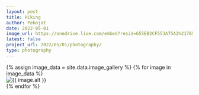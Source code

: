 ```yaml
---
layout: post
title: Hiking
author: Pebojot
date: 2022-05-01
image_url: https://onedrive.live.com/embed?resid=655EB2CF553A75A2%217856&authkey=%21AItpY9YKx-3y1SQ
latest: false
project_url: 2022/05/01/photography/
type: photography
---
```


<div class="container">
  <div class="row">
    {% assign image_data = site.data.image_gallery %}
    {% for image in image_data %}
      <div class="col-12 mt-3">
        <!-- Expanded Image -->
        <img src="{{ image.src }}" class="img-fluid" alt="{{ image.alt }}">
      </div>
    {% endfor %}
  </div>
</div>


